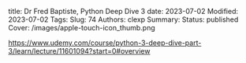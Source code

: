 title: Dr Fred Baptiste, Python Deep Dive 3
date: 2023-07-02
Modified: 2023-07-02
Tags:
Slug: 74
Authors: clexp
Summary:
Status: published
Cover: /images/apple-touch-icon_thumb.png

https://www.udemy.com/course/python-3-deep-dive-part-3/learn/lecture/11601094?start=0#overview

